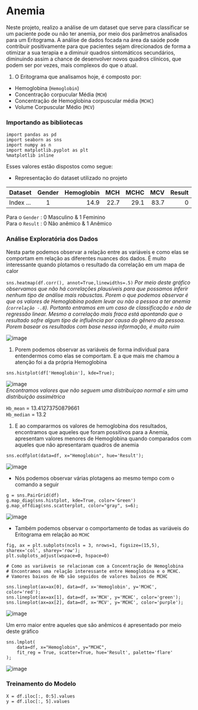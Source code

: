 # Anemia
 
Neste projeto, realizo a análise de um dataset que serve para classificar se um paciente pode ou não ter anemia, por meio dos parâmetros analisados para um Eritograma. A análise de dados focada na área da saúde pode contribuir positivamente para que pacientes sejam direcionados de forma a otimizar a sua terapia e a diminuir quadros sintomáticos secundários, diminuindo assim a chance de desenvolver novos quadros clínicos, que podem ser por vezes, mais complexos do que o atual.

1. O Eritograma que analisamos hoje, é composto por: 
* Hemoglobina (`Hemoglobin`)
* Concentração corpucular Média (`MCH`)
* Concentração de Hemoglobina corpuscular média (`MCHC`)
* Volume Corpuscular Médio (`MCV`)

### Importando as bibliotecas
```
import pandas as pd
import seaborn as sns
import numpy as n
import matplotlib.pyplot as plt
%matplotlib inline
```

Esses valores estão dispostos como segue:

- Representação do dataset utilizado no projeto

| Dataset        | Gender       | Hemoglobin  | MCH  | MCHC | MCV | Result |
| ------------- |:-------------:| -----------:|-----:|-----:|----:|-------:|
| Index ... | 1 | 14.9 | 22.7 | 29.1 | 83.7 | 0 |

Para o  `Gender` : 0 Masculino & 1 Feminino <br />
Para o `Result` : 0 Não anêmico & 1 Anêmico

### Análise Exploratória dos Dados

Nesta parte podemos observar a relação entre as variáveis e como elas se comportam em relação as diferentes nuances dos dados.
É muito interessante quando plotamos o resultado da correlação em um mapa de calor

`sns.heatmap(df.corr(), annot=True,linewidths=.5)`
_Por meio deste gráfico observamos que não há correlações plausíveis para que possamos inferir nenhum tipo de análise mais robusctas. Porem o que podemos observar é que os valores de Hemoglobina podem levar ou não a pessoa a ter anemia (`correlação -.8`). Portanto entramos em um caso de classificação e não de regressão linear. Mesmo a correlação mais fraca está apontando que o resultado sofre algum tipo de influência por causa do gênero da pessoa. Porem basear os resultados com base nessa informação, é muito ruim_

![image](https://user-images.githubusercontent.com/81988636/207465951-6e3e1796-e1ff-4470-a197-78da65f1f854.png)

1. Porem podemos observar as variáveis de forma individual para entendermos como elas se comportam. E a que mais me chamou a atenção foi a da própria Hemoglobina

`sns.histplot(df['Hemoglobin'], kde=True);`

![image](https://user-images.githubusercontent.com/81988636/207466462-fa09326f-a934-4823-9215-87316ab37fb2.png) <br />
_Encontramos valores que não seguem uma distribuiçao normal e sim uma distribuição assimétrica_

`Hb_mean` = 13.41273750879661 <br />
`Hb_median` = 13.2

1. E ao compararmos os valores de hemoglobina dos resultados, encontramos que aqueles que foram possitivos para a Anemia, apresentam valores menores de Hemoglobina quando comparados com aqueles que não apresentaram quadros de anemia

`sns.ecdfplot(data=df, x="Hemoglobin", hue='Result');`

![image](https://user-images.githubusercontent.com/81988636/207468806-89b31bf0-0e88-4298-9677-07f2c8715645.png)

* Nós podemos observar várias plotagens ao mesmo tempo com o comando a seguir

```
g = sns.PairGrid(df)
g.map_diag(sns.histplot, kde=True, color='Green')
g.map_offdiag(sns.scatterplot, color="gray", s=6);
```

![image](https://user-images.githubusercontent.com/81988636/207469467-84c06b57-a7be-4e85-bbda-f99a09da3176.png)

* Também podemos observar o comportamento de todas as variáveis do Eritograma em relação ao `MCHC`

```
fig, ax = plt.subplots(ncols = 3, nrows=1, figsize=(15,5), sharex='col', sharey='row');
plt.subplots_adjust(wspace=0, hspace=0)

# Como as variáveis se relacionam com a Concentração de Hemoglobina
# Encontramos uma relação interessante entre Hemoglobina e o MCHC.
# Vamores baixos de Hb são seguidos de valores baixos de MCHC

sns.lineplot(ax=ax[0], data=df, x='Hemoglobin', y='MCHC', color='red');
sns.lineplot(ax=ax[1], data=df, x='MCH', y='MCHC', color='green');
sns.lineplot(ax=ax[2], data=df, x='MCV', y='MCHC', color='purple');
```

![image](https://user-images.githubusercontent.com/81988636/207469710-12314549-1c4f-4908-8bf7-81c259f6b5e4.png)

Um erro maior entre aqueles que são anêmicos é apresentado por meio deste gráfico

```
sns.lmplot(
    data=df, x="Hemoglobin", y="MCHC",
    fit_reg = True, scatter=True, hue='Result', palette='flare'
);
```

![image](https://user-images.githubusercontent.com/81988636/207470067-828feb32-11c0-4832-9538-835758b7a2e4.png)

### Treinamento do Modelo

`X = df.iloc[:, 0:5].values` <br />
`y = df.iloc[:, 5].values`
